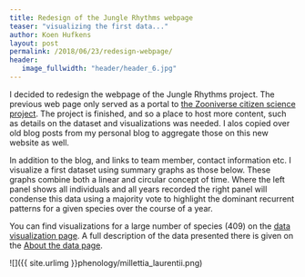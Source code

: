 ```yaml
---
title: Redesign of the Jungle Rhythms webpage
teaser: "visualizing the first data..."
author: Koen Hufkens
layout: post
permalink: /2018/06/23/redesign-webpage/
header:
   image_fullwidth: "header/header_6.jpg"
---
```


I decided to redesign the webpage of the Jungle Rhythms project. The previous web page only served as a portal to [the Zooniverse citizen science project](https://www.zooniverse.org/projects/khufkens/jungle-rhythms). The project is finished, and so a place to host more content, such as details on the dataset and visualizations was needed. I alos copied over old blog posts from my personal blog to aggregate those on this new website as well.

In addition to the blog, and links to team member, contact information etc. I visualize a first dataset using summary graphs as those below. These graphs combine both a linear and circular concept of time. Where the left panel shows all individuals and all years recorded the right panel will condense this data using a majority vote to highlight the dominant recurrent patterns for a given species over the course of a year.

You can find visualizations for a large number of species (409) on the [data visualization page](http://junglerhythms.org/data/visual/). A full description of the data presented there is given on the [About the data page](http://junglerhythms.org/data/).

![]({{ site.urlimg }}phenology/millettia_laurentii.png)
